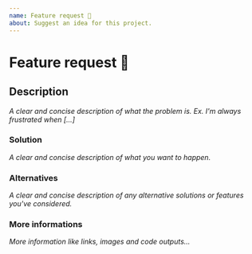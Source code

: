 ```yaml
---
name: Feature request 🙏
about: Suggest an idea for this project.
---
```


# Feature request 🙏

## Description
_A clear and concise description of what the problem is. Ex. I'm always frustrated when [...]_

### Solution
_A clear and concise description of what you want to happen._

### Alternatives
_A clear and concise description of any alternative solutions or features you've considered._

### More informations
_More information like links, images and code outputs..._
